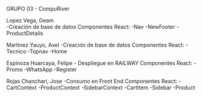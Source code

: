 GRUPO 03 - CompuRiver

Lopez Vega, Geam  
-Creación de base de datos
Componentes React:
-Nav
-NewFooter
-ProductDetails

Martinez Yauyo, Axel 
-Creación de base de datos
Componentes React:
-Tecnico
-Topnav
-Home

Espinoza Huarcaya, Felipe -
Despliegue en RAILWAY
Componentes React:
-Promo
-WhatsApp
-Register

Rojas Chanchari, Jose 
-Consumo en Front End
Componentes React:
-CartContext
-ProductContext
-SidebarContext
-CartItem
-Sidebar
-Product

